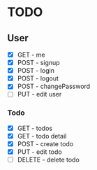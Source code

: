 # TODO

## User
- [x] GET - me
- [x] POST - signup
- [x] POST - login
- [x] POST - logout
- [x] POST - changePassword
- [ ] PUT - edit user

### Todo
- [x] GET - todos
- [x] GET - todo detail
- [x] POST - create todo
- [x] PUT - edit todo
- [ ] DELETE - delete todo
<!-- ->assignment -->